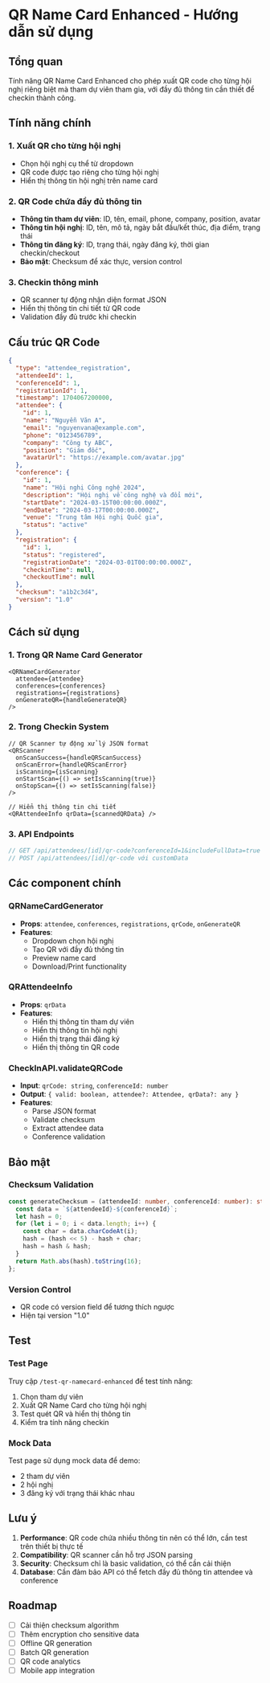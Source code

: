 # QR Name Card Enhanced - Hướng dẫn sử dụng

## Tổng quan

Tính năng QR Name Card Enhanced cho phép xuất QR code cho từng hội nghị riêng biệt mà tham dự viên tham gia, với đầy đủ thông tin cần thiết để checkin thành công.

## Tính năng chính

### 1. Xuất QR cho từng hội nghị

- Chọn hội nghị cụ thể từ dropdown
- QR code được tạo riêng cho từng hội nghị
- Hiển thị thông tin hội nghị trên name card

### 2. QR Code chứa đầy đủ thông tin

- **Thông tin tham dự viên**: ID, tên, email, phone, company, position, avatar
- **Thông tin hội nghị**: ID, tên, mô tả, ngày bắt đầu/kết thúc, địa điểm, trạng thái
- **Thông tin đăng ký**: ID, trạng thái, ngày đăng ký, thời gian checkin/checkout
- **Bảo mật**: Checksum để xác thực, version control

### 3. Checkin thông minh

- QR scanner tự động nhận diện format JSON
- Hiển thị thông tin chi tiết từ QR code
- Validation đầy đủ trước khi checkin

## Cấu trúc QR Code

```json
{
  "type": "attendee_registration",
  "attendeeId": 1,
  "conferenceId": 1,
  "registrationId": 1,
  "timestamp": 1704067200000,
  "attendee": {
    "id": 1,
    "name": "Nguyễn Văn A",
    "email": "nguyenvana@example.com",
    "phone": "0123456789",
    "company": "Công ty ABC",
    "position": "Giám đốc",
    "avatarUrl": "https://example.com/avatar.jpg"
  },
  "conference": {
    "id": 1,
    "name": "Hội nghị Công nghệ 2024",
    "description": "Hội nghị về công nghệ và đổi mới",
    "startDate": "2024-03-15T00:00:00.000Z",
    "endDate": "2024-03-17T00:00:00.000Z",
    "venue": "Trung tâm Hội nghị Quốc gia",
    "status": "active"
  },
  "registration": {
    "id": 1,
    "status": "registered",
    "registrationDate": "2024-03-01T00:00:00.000Z",
    "checkinTime": null,
    "checkoutTime": null
  },
  "checksum": "a1b2c3d4",
  "version": "1.0"
}
```

## Cách sử dụng

### 1. Trong QR Name Card Generator

```tsx
<QRNameCardGenerator
  attendee={attendee}
  conferences={conferences}
  registrations={registrations}
  onGenerateQR={handleGenerateQR}
/>
```

### 2. Trong Checkin System

```tsx
// QR Scanner tự động xử lý JSON format
<QRScanner
  onScanSuccess={handleQRScanSuccess}
  onScanError={handleQRScanError}
  isScanning={isScanning}
  onStartScan={() => setIsScanning(true)}
  onStopScan={() => setIsScanning(false)}
/>

// Hiển thị thông tin chi tiết
<QRAttendeeInfo qrData={scannedQRData} />
```

### 3. API Endpoints

```typescript
// GET /api/attendees/[id]/qr-code?conferenceId=1&includeFullData=true
// POST /api/attendees/[id]/qr-code với customData
```

## Các component chính

### QRNameCardGenerator

- **Props**: `attendee`, `conferences`, `registrations`, `qrCode`, `onGenerateQR`
- **Features**:
  - Dropdown chọn hội nghị
  - Tạo QR với đầy đủ thông tin
  - Preview name card
  - Download/Print functionality

### QRAttendeeInfo

- **Props**: `qrData`
- **Features**:
  - Hiển thị thông tin tham dự viên
  - Hiển thị thông tin hội nghị
  - Hiển thị trạng thái đăng ký
  - Hiển thị thông tin QR code

### CheckInAPI.validateQRCode

- **Input**: `qrCode: string`, `conferenceId: number`
- **Output**: `{ valid: boolean, attendee?: Attendee, qrData?: any }`
- **Features**:
  - Parse JSON format
  - Validate checksum
  - Extract attendee data
  - Conference validation

## Bảo mật

### Checksum Validation

```typescript
const generateChecksum = (attendeeId: number, conferenceId: number): string => {
  const data = `${attendeeId}-${conferenceId}`;
  let hash = 0;
  for (let i = 0; i < data.length; i++) {
    const char = data.charCodeAt(i);
    hash = (hash << 5) - hash + char;
    hash = hash & hash;
  }
  return Math.abs(hash).toString(16);
};
```

### Version Control

- QR code có version field để tương thích ngược
- Hiện tại version "1.0"

## Test

### Test Page

Truy cập `/test-qr-namecard-enhanced` để test tính năng:

1. Chọn tham dự viên
2. Xuất QR Name Card cho từng hội nghị
3. Test quét QR và hiển thị thông tin
4. Kiểm tra tính năng checkin

### Mock Data

Test page sử dụng mock data để demo:

- 2 tham dự viên
- 2 hội nghị
- 3 đăng ký với trạng thái khác nhau

## Lưu ý

1. **Performance**: QR code chứa nhiều thông tin nên có thể lớn, cần test trên thiết bị thực tế
2. **Compatibility**: QR scanner cần hỗ trợ JSON parsing
3. **Security**: Checksum chỉ là basic validation, có thể cần cải thiện
4. **Database**: Cần đảm bảo API có thể fetch đầy đủ thông tin attendee và conference

## Roadmap

- [ ] Cải thiện checksum algorithm
- [ ] Thêm encryption cho sensitive data
- [ ] Offline QR generation
- [ ] Batch QR generation
- [ ] QR code analytics
- [ ] Mobile app integration
